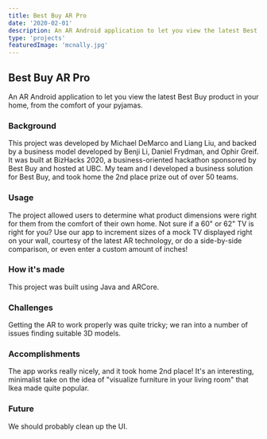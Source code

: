 ```yaml
---
title: Best Buy AR Pro
date: '2020-02-01'
description: An AR Android application to let you view the latest Best Buy product in your home, from the comfort of your pyjamas.
type: 'projects'
featuredImage: 'mcnally.jpg'
---
```


## Best Buy AR Pro

An AR Android application to let you view the latest Best Buy product in your home, from the comfort of your pyjamas.

### Background

This project was developed by Michael DeMarco and Liang Liu, and backed by a business model developed by Benji Li, Daniel Frydman, and Ophir Greif. It was built at BizHacks 2020, a business-oriented hackathon sponsored by Best Buy and hosted at UBC. My team and I developed a business solution for Best Buy, and took home the 2nd place prize out of over 50 teams.

### Usage

The project allowed users to determine what product dimensions were right for them from the comfort of their own home. Not sure if a 60" or 62" TV is right for you? Use our app to increment sizes of a mock TV displayed right on your wall, courtesy of the latest AR technology, or do a side-by-side comparison, or even enter a custom amount of inches!

### How it's made

This project was built using Java and ARCore.

### Challenges

Getting the AR to work properly was quite tricky; we ran into a number of issues finding suitable 3D models.

### Accomplishments

The app works really nicely, and it took home 2nd place! It's an interesting, minimalist take on the idea of "visualize furniture in your living room" that Ikea made quite popular.

### Future

We should probably clean up the UI.
